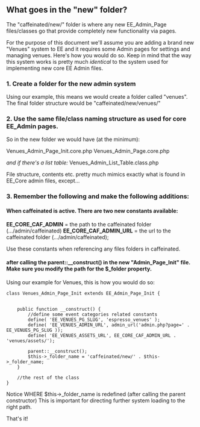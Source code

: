 ## What goes in the "new" folder?

The "caffeinated/new/" folder is where any new EE_Admin_Page files/classes go that provide completely new functionality via pages.

For the purpose of this document we'll assume you are adding a brand new "Venues" system to EE and it requires some Admin pages for settings and managing venues.  Here's how you would do so.  Keep in mind that the way this system works is pretty much *identical* to the system used for implementing new core EE Admin files.

### 1. Create a folder for the new admin system

Using our example, this means we would create a folder called "venues".  The final folder structure would be "caffeinated/new/venues/"


### 2. Use the same file/class naming structure as used for core EE_Admin pages.

So in the new folder we would have (at the minimum):

Venues_Admin_Page_Init.core.php
Venues_Admin_Page.core.php

*and if there's a list table:*
Venues_Admin_List_Table.class.php

File structure, contents etc. pretty much mimics exactly what is found in EE_Core admin files, except...

### 3. Remember the following and make the following additions:

#### When caffeinated is active.  There are two new constants available:

**EE_CORE_CAF_ADMIN** = the path to the caffeinated folder (.../admin/caffeinated)
**EE_CORE_CAF_ADMIN_URL** = the url to the caffeinated folder (.../admin/caffeinated);

Use these constants when referencing any files folders in caffeinated.

#### after calling the parent::__construct() in the new "Admin_Page_Init" file.  Make sure you modify the path for the $_folder property.

Using our example for Venues, this is how you would do so:

	class Venues_Admin_Page_Init extends EE_Admin_Page_Init {


		public function __construct() {
			//define some event categories related constants
			define( 'EE_VENUES_PG_SLUG', 'espresso_venues' );	
			define( 'EE_VENUES_ADMIN_URL', admin_url('admin.php?page=' . EE_VENUES_PG_SLUG ));
			define( 'EE_VENUES_ASSETS_URL', EE_CORE_CAF_ADMIN_URL . 'venues/assets/');

			parent::__construct();
			$this->_folder_name = 'caffeinated/new/' . $this->_folder_name;
		}

		//the rest of the class
	}

Notice WHERE $this->_folder_name is redefined (after calling the parent constructor) This is important for directing further system loading to the right path.


That's it!